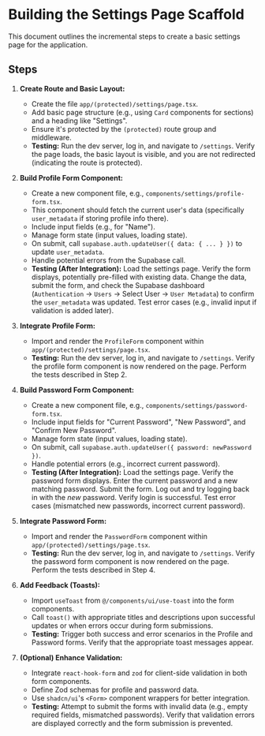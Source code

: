 # Building the Settings Page Scaffold

This document outlines the incremental steps to create a basic settings page for the application.

## Steps

1.  **Create Route and Basic Layout:**
    *   Create the file `app/(protected)/settings/page.tsx`.
    *   Add basic page structure (e.g., using `Card` components for sections) and a heading like "Settings".
    *   Ensure it's protected by the `(protected)` route group and middleware.
    *   **Testing:** Run the dev server, log in, and navigate to `/settings`. Verify the page loads, the basic layout is visible, and you are not redirected (indicating the route is protected).

2.  **Build Profile Form Component:**
    *   Create a new component file, e.g., `components/settings/profile-form.tsx`.
    *   This component should fetch the current user's data (specifically `user_metadata` if storing profile info there).
    *   Include input fields (e.g., for "Name").
    *   Manage form state (input values, loading state).
    *   On submit, call `supabase.auth.updateUser({ data: { ... } })` to update `user_metadata`.
    *   Handle potential errors from the Supabase call.
    *   **Testing (After Integration):** Load the settings page. Verify the form displays, potentially pre-filled with existing data. Change the data, submit the form, and check the Supabase dashboard (`Authentication` -> `Users` -> Select User -> `User Metadata`) to confirm the `user_metadata` was updated. Test error cases (e.g., invalid input if validation is added later).

3.  **Integrate Profile Form:**
    *   Import and render the `ProfileForm` component within `app/(protected)/settings/page.tsx`.
    *   **Testing:** Run the dev server, log in, and navigate to `/settings`. Verify the profile form component is now rendered on the page. Perform the tests described in Step 2.

4.  **Build Password Form Component:**
    *   Create a new component file, e.g., `components/settings/password-form.tsx`.
    *   Include input fields for "Current Password", "New Password", and "Confirm New Password".
    *   Manage form state (input values, loading state).
    *   On submit, call `supabase.auth.updateUser({ password: newPassword })`.
    *   Handle potential errors (e.g., incorrect current password).
    *   **Testing (After Integration):** Load the settings page. Verify the password form displays. Enter the current password and a new matching password. Submit the form. Log out and try logging back in with the *new* password. Verify login is successful. Test error cases (mismatched new passwords, incorrect current password).

5.  **Integrate Password Form:**
    *   Import and render the `PasswordForm` component within `app/(protected)/settings/page.tsx`.
    *   **Testing:** Run the dev server, log in, and navigate to `/settings`. Verify the password form component is now rendered on the page. Perform the tests described in Step 4.

6.  **Add Feedback (Toasts):**
    *   Import `useToast` from `@/components/ui/use-toast` into the form components.
    *   Call `toast()` with appropriate titles and descriptions upon successful updates or when errors occur during form submissions.
    *   **Testing:** Trigger both success and error scenarios in the Profile and Password forms. Verify that the appropriate toast messages appear.

7.  **(Optional) Enhance Validation:**
    *   Integrate `react-hook-form` and `zod` for client-side validation in both form components.
    *   Define Zod schemas for profile and password data.
    *   Use `shadcn/ui`'s `<Form>` component wrappers for better integration.
    *   **Testing:** Attempt to submit the forms with invalid data (e.g., empty required fields, mismatched passwords). Verify that validation errors are displayed correctly and the form submission is prevented. 